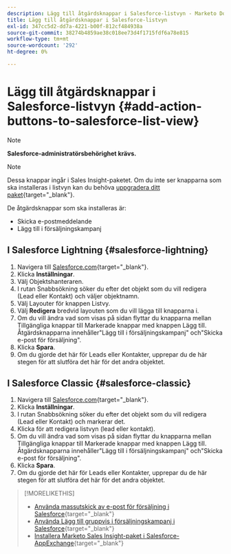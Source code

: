 ```yaml
---
description: Lägg till åtgärdsknappar i Salesforce-listvyn - Marketo Docs - produktdokumentation
title: Lägg till åtgärdsknappar i Salesforce-listvyn
exl-id: 347cc5d2-dd7a-4221-b00f-812cf484938a
source-git-commit: 38274b4859ae38c018ee73d4f1715fdf6a78e815
workflow-type: tm+mt
source-wordcount: '292'
ht-degree: 0%

---
```


# Lägg till åtgärdsknappar i Salesforce-listvyn {#add-action-buttons-to-salesforce-list-view}

>[!NOTE]
>
>**Salesforce-administratörsbehörighet krävs.**

>[!NOTE]
>
>Dessa knappar ingår i Sales Insight-paketet. Om du inte ser knapparna som ska installeras i listvyn kan du behöva [uppgradera ditt paket](/help/marketo/product-docs/marketo-sales-insight/msi-for-salesforce/upgrading/upgrading-your-msi-package.md){target="_blank"}.

De åtgärdsknappar som ska installeras är:

* Skicka e-postmeddelande
* Lägg till i försäljningskampanj

## I Salesforce Lightning {#salesforce-lightning}

1. Navigera till [Salesforce.com](https://salesforce.com){target="_blank"}.
1. Klicka **Inställningar**.
1. Välj Objektshanteraren.
1. I rutan Snabbsökning söker du efter det objekt som du vill redigera (Lead eller Kontakt) och väljer objektnamn.
1. Välj Layouter för knappen Listvy.
1. Välj **Redigera** bredvid layouten som du vill lägga till knapparna i.
1. Om du vill ändra vad som visas på sidan flyttar du knapparna mellan Tillgängliga knappar till Markerade knappar med knappen Lägg till. Åtgärdsknapparna innehåller&quot;Lägg till i försäljningskampanj&quot; och&quot;Skicka e-post för försäljning&quot;.
1. Klicka **Spara**.
1. Om du gjorde det här för Leads eller Kontakter, upprepar du de här stegen för att slutföra det här för det andra objektet.

## I Salesforce Classic {#salesforce-classic}

1. Navigera till [Salesforce.com](https://salesforce.com){target="_blank"}.
1. Klicka **Inställningar**.
1. I rutan Snabbsökning söker du efter det objekt som du vill redigera (Lead eller Kontakt) och markerar det.
1. Klicka för att redigera listvyn (lead eller kontakt).
1. Om du vill ändra vad som visas på sidan flyttar du knapparna mellan Tillgängliga knappar till Markerade knappar med knappen Lägg till. Åtgärdsknapparna innehåller&quot;Lägg till i försäljningskampanj&quot; och&quot;Skicka e-post för försäljning&quot;.
1. Klicka **Spara**.
1. Om du gjorde det här för Leads eller Kontakter, upprepar du de här stegen för att slutföra det här för det andra objektet.

>[!MORELIKETHIS]
>
>* [Använda massutskick av e-post för försäljning i Salesforce](/help/marketo/product-docs/marketo-sales-insight/actions/crm/actions-in-salesforce/using-bulk-send-sales-email-in-salesforce.md){target="_blank"}
>* [Använda Lägg till gruppvis i försäljningskampanj i Salesforce](/help/marketo/product-docs/marketo-sales-insight/actions/crm/actions-in-salesforce/using-bulk-add-to-sales-campaign-in-salesforce.md){target="_blank"}
>* [Installera Marketo Sales Insight-paket i Salesforce-AppExchange](/help/marketo/product-docs/marketo-sales-insight/msi-for-salesforce/installation/install-marketo-sales-insight-package-in-salesforce-appexchange.md){target="_blank"}
